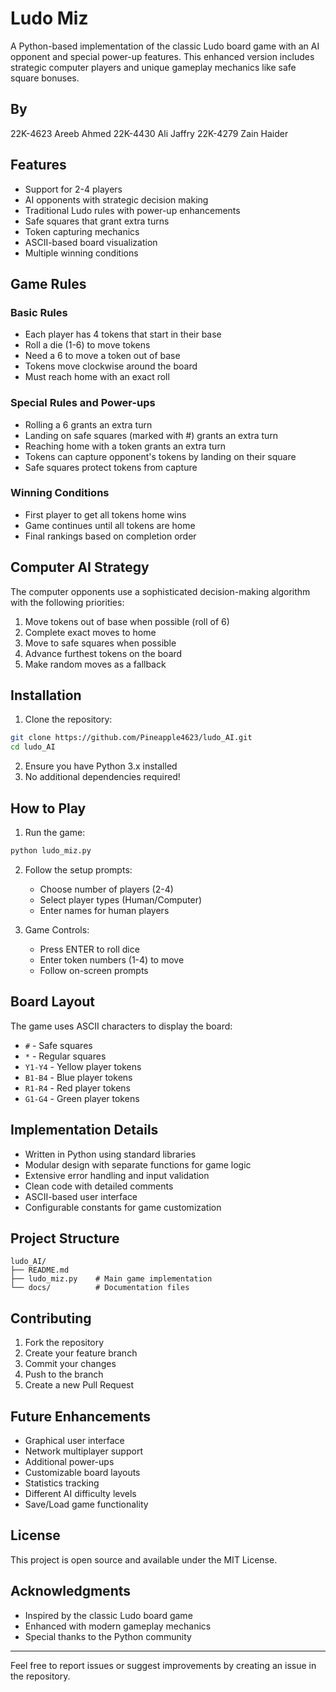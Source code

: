 # Ludo Miz

A Python-based implementation of the classic Ludo board game with an AI opponent and special power-up features. This enhanced version includes strategic computer players and unique gameplay mechanics like safe square bonuses.
 ## By
 22K-4623 Areeb Ahmed
 22K-4430 Ali Jaffry
 22K-4279 Zain Haider

## Features

- Support for 2-4 players
- AI opponents with strategic decision making
- Traditional Ludo rules with power-up enhancements
- Safe squares that grant extra turns
- Token capturing mechanics
- ASCII-based board visualization
- Multiple winning conditions

## Game Rules

### Basic Rules
- Each player has 4 tokens that start in their base
- Roll a die (1-6) to move tokens
- Need a 6 to move a token out of base
- Tokens move clockwise around the board
- Must reach home with an exact roll

### Special Rules and Power-ups
- Rolling a 6 grants an extra turn
- Landing on safe squares (marked with #) grants an extra turn
- Reaching home with a token grants an extra turn
- Tokens can capture opponent's tokens by landing on their square
- Safe squares protect tokens from capture

### Winning Conditions
- First player to get all tokens home wins
- Game continues until all tokens are home
- Final rankings based on completion order

## Computer AI Strategy

The computer opponents use a sophisticated decision-making algorithm with the following priorities:

1. Move tokens out of base when possible (roll of 6)
2. Complete exact moves to home
3. Move to safe squares when possible
4. Advance furthest tokens on the board
5. Make random moves as a fallback

## Installation

1. Clone the repository:
```bash
git clone https://github.com/Pineapple4623/ludo_AI.git
cd ludo_AI
```

2. Ensure you have Python 3.x installed
3. No additional dependencies required!

## How to Play

1. Run the game:
```bash
python ludo_miz.py
```

2. Follow the setup prompts:
   - Choose number of players (2-4)
   - Select player types (Human/Computer)
   - Enter names for human players

3. Game Controls:
   - Press ENTER to roll dice
   - Enter token numbers (1-4) to move
   - Follow on-screen prompts

## Board Layout

The game uses ASCII characters to display the board:
- `#` - Safe squares
- `*` - Regular squares
- `Y1-Y4` - Yellow player tokens
- `B1-B4` - Blue player tokens
- `R1-R4` - Red player tokens
- `G1-G4` - Green player tokens

## Implementation Details

- Written in Python using standard libraries
- Modular design with separate functions for game logic
- Extensive error handling and input validation
- Clean code with detailed comments
- ASCII-based user interface
- Configurable constants for game customization

## Project Structure

```
ludo_AI/
├── README.md
├── ludo_miz.py    # Main game implementation
└── docs/          # Documentation files
```

## Contributing

1. Fork the repository
2. Create your feature branch
3. Commit your changes
4. Push to the branch
5. Create a new Pull Request

## Future Enhancements

- Graphical user interface
- Network multiplayer support
- Additional power-ups
- Customizable board layouts
- Statistics tracking
- Different AI difficulty levels
- Save/Load game functionality

## License

This project is open source and available under the MIT License.


## Acknowledgments

- Inspired by the classic Ludo board game
- Enhanced with modern gameplay mechanics
- Special thanks to the Python community

---

Feel free to report issues or suggest improvements by creating an issue in the repository.
